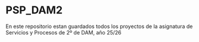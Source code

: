 # PSP_DAM2
En este repositorio estan guardados todos los proyectos de la asignatura de Servicios y Procesos de 2º de DAM, año 25/26

